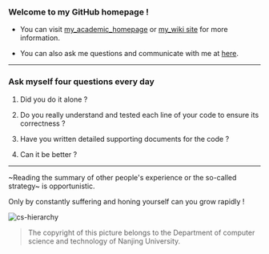 
### Welcome to my GitHub homepage !

- You can visit [my_academic_homepage](https://liupj.top/academy/) or [my_wiki site](https://liupj.top/) for more information.

- You can also ask me questions and communicate with me at [here](https://github.com/Brannua/brannua/issues/).

---

### Ask myself four questions every day

1. Did you do it alone ?

2. Do you really understand and tested each line of your code to ensure its correctness ?

3. Have you written detailed supporting documents for the code ?

4. Can it be better ?

---

~Reading the summary of other people's experience or the so-called strategy~ is opportunistic.

Only by constantly suffering and honing yourself can you grow rapidly !

![cs-hierarchy](https://aliyun-oss-lpj.oss-cn-qingdao.aliyuncs.com/images/mass/cs-hierarchy.jpg)

> The copyright of this picture belongs to the Department of computer science and technology of Nanjing University.
